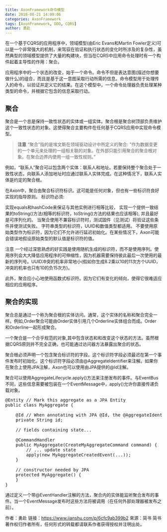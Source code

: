 ```yaml
---
title: AxonFramework命令模型
date: 2018-08-21 14:00:06
categories: AxonFramework
tags: [AxonFramework, DDD, CQRS]
author: 勇赴
---
```


在一个基于CQRS的应用程序中，领域模型(由Eric Evans和Martin Fowler定义)可以是一个非常强大的机制，来驾驭在验证和执行状态的变化时所涉及的复杂性，虽然典型的领域模型提供了大量的构建块，但当在CQRS中应用命令处理时有一个构件起着主导性的作用：聚合。

<!-- more -->

应用程序中的一个状态的改变，始于一个命令。命令不但是表达意图(描述你想要做什么)的组合，而且是基于这一意图采取行动所需的信息。命令模型用于处理传入的命令，以验证并定义它的结果。在这个模型中，一个命令处理器负责处理某种类型的命令，并根据它包含的信息采取行动。

## 聚合
聚合是一个总是保持一致性状态的实体或一组实体。聚合根是聚合树顶部负责维护这个一致性状态的对象。这使得聚合主要构件在任何基于CQRS应用中实现命令模型。

><b>注意</b>
“聚合”指的是埃文斯在领域驱动设计中所定义的聚合:
”作为数据变更的一个单元来处理的一组相关联的对象。在外部只能引用聚合的聚合根对象。在聚合边界内使用一组一致性规则。”

例如，“联系人”聚合可以包含两个实体：联系人和地址。若要保持整个聚合处于一致性状态，向联系人添加地址时应通过联系人实体完成。在这种情况下，联系人实体是约定的聚合根。

在Axon中，聚合由聚合标识符标识。这可能是任何对象，但也有一些标识符良好实现的指导原则。
标识符必须:

实现equals和hashCode来保证与其他实例进行相等比较，
实现一个提供一致结果的toString()方法(相等的标识符，toString()方法的结果也应该相等),
并且最好是可序列化的。
当聚合使用不兼容标识符时，测试固件（见测试）将验证这些条件并使测试失败。 字符串类型的标识符，UUID和数值类型都适用。 不要使用原始类型作为标识符，因为它们不允许进行延迟初始化。在某些情况下，Axon可能会错误地假设原始类型的默认值是标识符的值。

注意
一个经过深思熟虑的好实践是使用随机生成的标识符，而不是使用序列。使用序列会大大降低应用程序的可伸缩性，因为机器需要保持彼此最后一次使用的最新的序列号。UUID冲突的机率非常地小(假如你生成8.2乘以10的11次方个UUID，冲突的机率也只有10的负15次方)。

此外，聚合应小心地使用函数式标识符。因为它们有变化的倾向，使得它很难适应相应的应用程序。

## 聚合的实现
聚合总是通过一个称为聚合根的实体访问。通常，这个实体的名称和聚合完全一样。例如,Order聚合可能由Order实体引用几个Orderline实体组合而成。Order 和Orderline一起形成聚合。

一个聚合是一个合乎规范的对象,其中包含状态和和改变这个状态的方法。虽然根据CQRS原则并不完全正确，也可能通过访问器方法暴露出聚合的状态。

聚合根必须声明一个包含聚合标识符的字段。这个标识符字段必须最迟在第一个事件发布时初始化。这个标识符字段必须由@AggregateIdentifier来注解。如果你在聚合上使用JPA注解，Axon也可以使用由JPA提供的@Id注解。

聚合可以使用AggregateLifecycle.apply()方法来注册发布的事件。与EventBus不同，这些信息需要被包装在一个EventMessage中，apply()允许你直接传递负载对象。

<pre>
@Entity // Mark this aggregate as a JPA Entity
public class MyAggregate {

    @Id // When annotating with JPA @Id, the @AggregateIdentifier annotation is not necessary
    private String id;
    
    // fields containing state...
    
    @CommandHandler
    public MyAggregate(CreateMyAggregateCommand command) {
        // ... update state
        apply(new MyAggregateCreatedEvent(...));
    }
    
    // constructor needed by JPA
    protected MyAggregate() {
    }
}
</pre>

通过定义一个带@EventHandler注解的方法，聚合内的实体能监听聚合发布的事件。当一个EventMessage发布时这些方法将被调用（在任何外部处理器被发布之前）。

作者：勇赴
链接：https://www.jianshu.com/p/6cfc9ab399b2
來源：简书
简书著作权归作者所有，任何形式的转载都请联系作者获得授权并注明出处。
